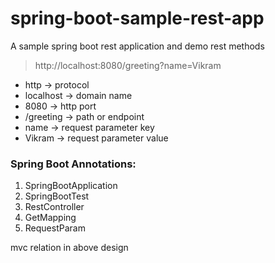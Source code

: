 # spring-boot-sample-rest-app
A sample spring boot rest application and demo rest methods


> http://localhost:8080/greeting?name=Vikram

* http -> protocol
* localhost -> domain name
* 8080 -> http port
* /greeting -> path or endpoint
* name -> request parameter key
* Vikram -> request parameter value

### Spring Boot Annotations:
1. SpringBootApplication
2. SpringBootTest
3. RestController
4. GetMapping
5. RequestParam


mvc relation in above design